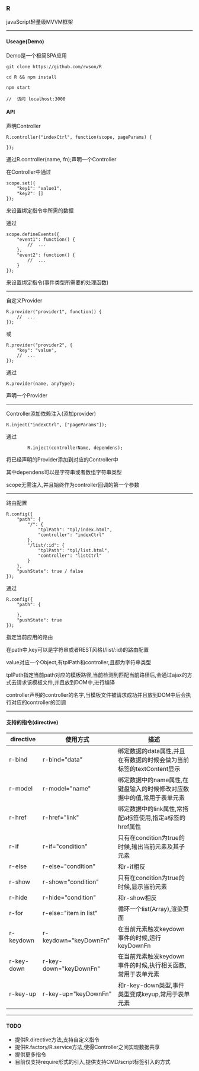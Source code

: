 ### R

javaScript轻量级MVVM框架

---

#### Useage(Demo)

Demo是一个极简SPA应用

    git clone https://github.com/rwson/R
    
    cd R && npm install
    
    npm start
    
    //  访问 localhost:3000

#### API

声明Controller
    

    R.controller("indexCtrl", function(scope, pageParams) {
        
    });
    
通过R.controller(name, fn);声明一个Controller
        
在Controller中通过

    scope.set({
        "key1": "value1",
        "key2": []
    });
    
来设置绑定指令中所需的数据
        
通过
        
    scope.defineEvents({
        "event1": function() {
            //  ...
        },
        "event2": function() {
            //  ...
        }
    });
        
来设置绑定指令(事件类型所需要的处理函数)
        

---
    
自定义Provider


    R.provider("provider1", function() {
        //  ...
    });
    
或
    
    R.provider("provider2", {
        "key": "value",
        //  ...
    });

通过
        
    R.provider(name, anyType);
        
声明一个Provider

    

---

Controller添加依赖注入(添加provider)

    R.inject("indexCtrl", ["pageParams"]);

通过
        
            R.inject(controllerName, dependens);
            
将已经声明的Provider添加到对应的Controller中

其中dependens可以是字符串或者数组字符串类型

scope无需注入,并且始终作为controller回调的第一个参数
    


---

路由配置


    R.config({
        "path": {
            "/": {
                "tplPath": "tpl/index.html",
                "controller": "indexCtrl"
            },
            "/list/:id": {
                "tplPath": "tpl/list.html",
                "controller": "listCtrl"
            }
        },
        "pushState": true / false
    });


通过
    
    R.config({
        "path": {
            
        },
        "pushState": true
    });

指定当前应用的路由

在path中,key可以是字符串或者REST风格(/list/:id)的路由配置

value对应一个Object,有tplPath和controller,且都为字符串类型

tplPath指定当前path对应的模板路径,当前检测到匹配当前路径后,会通过ajax的方式去请求该模板文件,并且放到DOM中,进行编译

controller声明的controller的名字,当模板文件被请求成功并且放到DOM中后会执行对应的controller的回调

---

#### 支持的指令(directive)

directive | 使用方式 | 描述
---|---|---
r-bind | r-bind="data" | 绑定数据的data属性,并且在有数据的时候会做为当前标签的textContent显示
r-model | r-model="name" | 绑定数据中的name属性,在键盘输入的时候修改对应数据中的值,常用于表单元素
r-href | r-href="link" | 绑定数据中的link属性,常搭配a标签使用,指定a标签的href属性
r-if | r-if="condition" | 只有在condition为true的时候,输出当前元素及其子元素
r-else | r-else="condition" | 和r-if相反
r-show | r-show="condition" | 只有在condition为true的时候,显示当前元素
r-hide | r-hide="condition" | 和r-show相反
r-for | r-else="item in list" | 循环一个list(Array),渲染页面
r-keydown | r-keydown="keyDownFn" | 在当前元素触发keydown事件的时候,运行keyDownFn
r-key-down | r-key-down="keyDownFn" | 在当前元素触发keydown事件的时候,执行相关函数,常用于表单元素
r-key-up | r-key-up="keyDownFn" | 和r-key-down类型,事件类型变成keyup,常用于表单元素

----

#### TODO

- 提供R.directive方法,支持自定义指令
- 提供R.factory/R.service方法,使得Controller之间实现数据共享
- 提供更多指令
- 目前仅支持require形式的引入,提供支持CMD/script标签引入的方式
